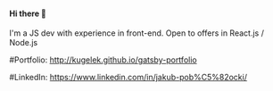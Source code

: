 #### Hi there 👋

I'm a JS dev with experience in front-end. Open to offers in React.js / Node.js

#Portfolio:
http://kugelek.github.io/gatsby-portfolio

#LinkedIn:
https://www.linkedin.com/in/jakub-pob%C5%82ocki/



<!--
**Kugelek/Kugelek** is a ✨ _special_ ✨ repository because its `README.md` (this file) appears on your GitHub profile.

Here are some ideas to get you started:

- 🔭 I’m currently working on ...
- 🌱 I’m currently learning ...
- 👯 I’m looking to collaborate on ...
- 🤔 I’m looking for help with ...
- 💬 Ask me about ...
- 📫 How to reach me: ...
- 😄 Pronouns: ...
- ⚡ Fun fact: ...
-->

